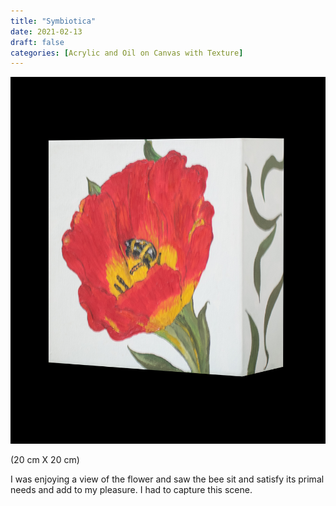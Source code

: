 ```yaml
---
title: "Symbiotica"
date: 2021-02-13
draft: false
categories: [Acrylic and Oil on Canvas with Texture]
---
```


![](../../static/images/2021/02/Symbiotica-1.jpg)

(20 cm X 20 cm)

I was enjoying a view of the flower and saw the bee sit and satisfy its primal needs and add to my pleasure. I had to capture this scene.